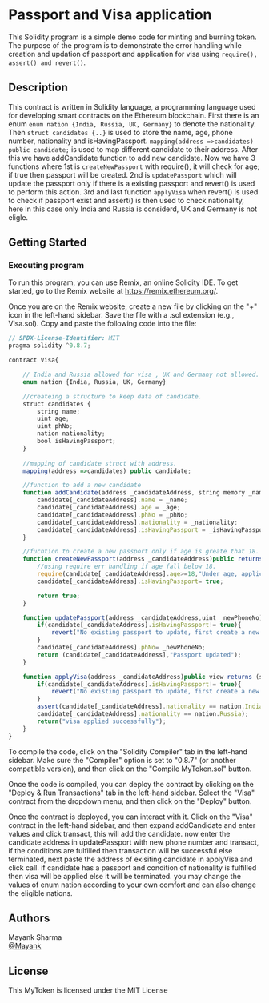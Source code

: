 # Passport and Visa application

This Solidity program is a simple demo code for minting and burning token. The purpose of the program is to demonstrate the error handling while creation and updation of passport and application for visa using ```require(), assert() and revert()```.
## Description
This contract is written in Solidity language, a programming language used for developing smart contracts on the Ethereum blockchain. First there is an enum ```enum nation {India, Russia, UK, Germany}``` to denote the nationality. Then ```struct candidates {..}``` is used to store the name, age, phone number, nationality and isHavingPassport. ```mapping(address =>candidates) public candidate;``` is used to map different candidate to their address. After this we have addCandidate function to add new candidate. Now we have 3 functions where 1st is ```createNewPassport``` with require(), it will check for age; if true then passport will be created. 2nd is ```updatePassport``` which will update the passport only if there is a existing passport and revert() is used to perform this action. 3rd and last function ```applyVisa``` when revert() is used to check if passport exist and assert() is then used to check nationality, here in this case only India and Russia is considerd, UK and Germany is not eligle. 
## Getting Started

### Executing program

To run this program, you can use Remix, an online Solidity IDE. To get started, go to the Remix website at https://remix.ethereum.org/.

Once you are on the Remix website, create a new file by clicking on the "+" icon in the left-hand sidebar. Save the file with a .sol extension (e.g., Visa.sol). Copy and paste the following code into the file:

```javascript
// SPDX-License-Identifier: MIT
pragma solidity ^0.8.7;

contract Visa{

    // India and Russia allowed for visa , UK and Germany not allowed.
    enum nation {India, Russia, UK, Germany}

    //createing a structure to keep data of candidate.
    struct candidates {
        string name;
        uint age;
        uint phNo;
        nation nationality;
        bool isHavingPassport;
    }
    
    //mapping of candidate struct with address.
    mapping(address =>candidates) public candidate;

    //function to add a new candidate
    function addCandidate(address _candidateAddress, string memory _name, uint _age, uint _phNo, nation _nationality, bool _isHavingPassport)public{
        candidate[_candidateAddress].name = _name;
        candidate[_candidateAddress].age = _age;
        candidate[_candidateAddress].phNo = _phNo;
        candidate[_candidateAddress].nationality = _nationality;
        candidate[_candidateAddress].isHavingPassport = _isHavingPassport;
    }

    //fucntion to create a new passport only if age is greate that 18.
    function createNewPassport(address _candidateAddress)public returns(bool){
        //using require err handling if age fall below 18.
        require(candidate[_candidateAddress].age>=18,"Under age, application is rejected");
        candidate[_candidateAddress].isHavingPassport= true;

        return true;
    }

    function updatePassport(address _candidateAddress,uint _newPhoneNo)public returns(candidates memory,string memory){
        if(candidate[_candidateAddress].isHavingPassport!= true){
            revert("No existing passport to update, first create a new one");
        }
        candidate[_candidateAddress].phNo= _newPhoneNo;
        return (candidate[_candidateAddress],"Passport updated");
    }

    function applyVisa(address _candidateAddress)public view returns (string memory){
        if(candidate[_candidateAddress].isHavingPassport!= true){
            revert("No existing passport to update, first create a new one");
        }
        assert(candidate[_candidateAddress].nationality == nation.India ||
        candidate[_candidateAddress].nationality == nation.Russia);
        return("visa applied successfully");
    }
}

```

To compile the code, click on the "Solidity Compiler" tab in the left-hand sidebar. Make sure the "Compiler" option is set to "0.8.7" (or another compatible version), and then click on the "Compile MyToken.sol" button.

Once the code is compiled, you can deploy the contract by clicking on the "Deploy & Run Transactions" tab in the left-hand sidebar. Select the "Visa" contract from the dropdown menu, and then click on the "Deploy" button.

Once the contract is deployed, you can interact with it. Click on the "Visa" contract in the left-hand sidebar, and then expand addCandidate and enter values and click transact, this will add the candidate. now enter the candidate address in updatePassport with new phone number and transact, if the conditions are fulfilled then transaction will be successful else terminated, next paste the address of exisiting candidate in applyVisa and click call. if candidate has a passport and condition of nationality is fulfilled then visa will be applied else it will be terminated. 
you may change the values of enum nation according to your own comfort and can also change the eligible nations. 

## Authors

Mayank Sharma  
[@Mayank](https://www.linkedin.com/in/mayank-sharma-078278243/)


## License

This MyToken is licensed under the MIT License 
